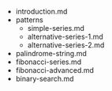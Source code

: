 - introduction.md
- patterns
    - simple-series.md
    - alternative-series-1.md
    - alternative-series-2.md
- palindrome-string.md
- fibonacci-series.md
- fibonacci-advanced.md
- binary-search.md